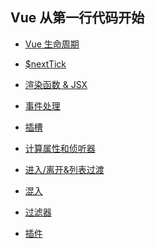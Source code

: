 ## Vue 从第一行代码开始

<!-- - [Vue.js 是什么]() -->

<!-- - [起步]() -->

- [Vue 生命周期](./lifecycle.md)

- [$nextTick](./nextTick.md)

- [渲染函数 & JSX](./render.md)

- [事件处理](./events.md)

- [插槽](./solt.md)

- [计算属性和侦听器](./compute-watch.md)

- [进入/离开&列表过渡](./transition.md)

- [混入](./mixin.md)

- [过滤器](./filter.md)

<!-- - [自定义指令]() -->

- [插件](./plugin.md)

<!-- - [动态组件&异步组件]() -->
